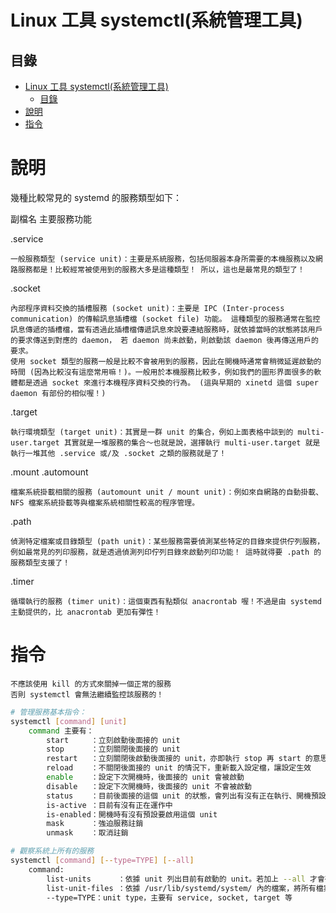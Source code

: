 # Linux 工具 systemctl(系統管理工具)

## 目錄

- [Linux 工具 systemctl(系統管理工具)](#linux-工具-systemctl系統管理工具)
	- [目錄](#目錄)
- [說明](#說明)
- [指令](#指令)

# 說明

幾種比較常見的 systemd 的服務類型如下：

副檔名	主要服務功能

.service

```
一般服務類型 (service unit)：主要是系統服務，包括伺服器本身所需要的本機服務以及網路服務都是！比較經常被使用到的服務大多是這種類型！ 所以，這也是最常見的類型了！
```

.socket
```
內部程序資料交換的插槽服務 (socket unit)：主要是 IPC (Inter-process communication) 的傳輸訊息插槽檔 (socket file) 功能。 這種類型的服務通常在監控訊息傳遞的插槽檔，當有透過此插槽檔傳遞訊息來說要連結服務時，就依據當時的狀態將該用戶的要求傳送到對應的 daemon， 若 daemon 尚未啟動，則啟動該 daemon 後再傳送用戶的要求。
使用 socket 類型的服務一般是比較不會被用到的服務，因此在開機時通常會稍微延遲啟動的時間 (因為比較沒有這麼常用嘛！)。一般用於本機服務比較多，例如我們的圖形界面很多的軟體都是透過 socket 來進行本機程序資料交換的行為。 (這與早期的 xinetd 這個 super daemon 有部份的相似喔！)
```

.target

```
執行環境類型 (target unit)：其實是一群 unit 的集合，例如上面表格中談到的 multi-user.target 其實就是一堆服務的集合～也就是說，選擇執行 multi-user.target 就是執行一堆其他 .service 或/及 .socket 之類的服務就是了！
```

.mount
.automount
```
檔案系統掛載相關的服務 (automount unit / mount unit)：例如來自網路的自動掛載、NFS 檔案系統掛載等與檔案系統相關性較高的程序管理。
```

.path
```
偵測特定檔案或目錄類型 (path unit)：某些服務需要偵測某些特定的目錄來提供佇列服務，例如最常見的列印服務，就是透過偵測列印佇列目錄來啟動列印功能！ 這時就得要 .path 的服務類型支援了！
```

.timer
```
循環執行的服務 (timer unit)：這個東西有點類似 anacrontab 喔！不過是由 systemd 主動提供的，比 anacrontab 更加有彈性！
```

# 指令

```
不應該使用 kill 的方式來關掉一個正常的服務
否則 systemctl 會無法繼續監控該服務的！
```

```bash
# 管理服務基本指令：
systemctl [command] [unit]
	command 主要有：
		start     ：立刻啟動後面接的 unit
		stop      ：立刻關閉後面接的 unit
		restart   ：立刻關閉後啟動後面接的 unit，亦即執行 stop 再 start 的意思
		reload    ：不關閉後面接的 unit 的情況下，重新載入設定檔，讓設定生效
		enable    ：設定下次開機時，後面接的 unit 會被啟動
		disable   ：設定下次開機時，後面接的 unit 不會被啟動
		status    ：目前後面接的這個 unit 的狀態，會列出有沒有正在執行、開機預設執行否、登錄等資訊等！
		is-active ：目前有沒有正在運作中
		is-enabled：開機時有沒有預設要啟用這個 unit
		mask      ：強迫服務註銷
		unmask    ：取消註銷

# 觀察系統上所有的服務
systemctl [command] [--type=TYPE] [--all]
	command:
	    list-units      ：依據 unit 列出目前有啟動的 unit。若加上 --all 才會列出沒啟動的。
	    list-unit-files ：依據 /usr/lib/systemd/system/ 內的檔案，將所有檔案列表說明。
		--type=TYPE：unit type，主要有 service, socket, target 等
```